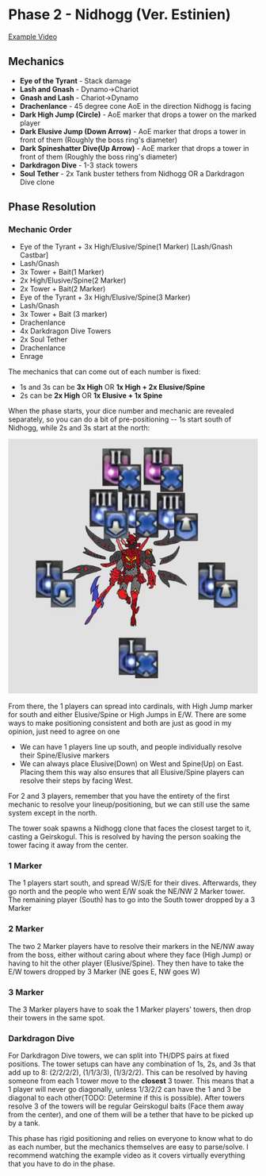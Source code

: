 # Phase 2 - Nidhogg (Ver. Estinien)

[Example Video](https://www.youtube.com/watch?v=JQr73hyralc)

## Mechanics

* **Eye of the Tyrant** - Stack damage
* **Lash and Gnash** - Dynamo->Chariot
* **Gnash and Lash** - Chariot->Dynamo
* **Drachenlance** - 45 degree cone AoE in the direction Nidhogg is facing
* **Dark High Jump (Circle)** - AoE marker that drops a tower on the marked player
* **Dark Elusive Jump (Down Arrow)** - AoE marker that drops a tower in front of them (Roughly the boss ring's diameter)
* **Dark Spineshatter Dive(Up Arrow)** - AoE marker that drops a tower in front of them (Roughly the boss ring's diameter)
* **Darkdragon Dive** - 1-3 stack towers
* **Soul Tether** - 2x Tank buster tethers from Nidhogg OR a Darkdragon Dive clone

## Phase Resolution

### Mechanic Order
* Eye of the Tyrant + 3x High/Elusive/Spine(1 Marker) [Lash/Gnash Castbar]
* Lash/Gnash
* 3x Tower + Bait(1 Marker)
* 2x High/Elusive/Spine(2 Marker)
* 2x Tower + Bait(2 Marker)
* Eye of the Tyrant + 3x High/Elusive/Spine(3 Marker)
* Lash/Gnash
* 3x Tower + Bait (3 marker)
* Drachenlance
* 4x Darkdragon Dive Towers
* 2x Soul Tether
* Drachenlance
* Enrage

The mechanics that can come out of each number is fixed:
* 1s and 3s can be **3x High** OR **1x High + 2x Elusive/Spine**
* 2s can be **2x High** OR **1x Elusive + 1x Spine**

When the phase starts, your dice number and mechanic are revealed separately, so you can do a bit of pre-positioning -- 1s start south of Nidhogg, while 2s and 3s start at the north:

![Starting spots for dice](/img/dice-pos.png)

From there, the 1 players can spread into cardinals, with High Jump marker for south and either Elusive/Spine or High Jumps in E/W. There are some ways to make positioning consistent and both are just as good in my opinion, just need to agree on one

* We can have 1 players line up south, and people individually resolve their Spine/Elusive markers
* We can always place Elusive(Down) on West and Spine(Up) on East. Placing them this way also ensures that all Elusive/Spine players can resolve their steps by facing West.

For 2 and 3 players, remember that you have the entirety of the first mechanic to resolve your lineup/positioning, but we can still use the same system except in the north.

The tower soak spawns a Nidhogg clone that faces the closest target to it, casting a Geirskogul. This is resolved by having the person soaking the tower facing it away from the center.

### 1 Marker
The 1 players start south, and spread W/S/E for their dives. Afterwards, they go north and the people who went E/W soak the NE/NW 2 Marker tower. The remaining player (South) has to go into the South tower dropped by a 3 Marker

### 2 Marker
The two 2 Marker players have to resolve their markers in the NE/NW away from the boss, either without caring about where they face (High Jump) or having to hit the other player (Elusive/Spine). They then have to take the E/W towers dropped by 3 Marker (NE goes E, NW goes W)

### 3 Marker
The 3 Marker players have to soak the 1 Marker players' towers, then drop their towers in the same spot.

### Darkdragon Dive

For Darkdragon Dive towers, we can split into TH/DPS pairs at fixed positions. The tower setups can have any combination of 1s, 2s, and 3s that add up to 8: (2/2/2/2), (1/1/3/3), (1/3/2/2). This can be resolved by having someone from each 1 tower move to the **closest** 3 tower. This means that a 1 player will never go diagonally, unless 1/3/2/2 can have the 1 and 3 be diagonal to each other(TODO: Determine if this is possible). After towers resolve 3 of the towers will be regular Geirskogul baits (Face them away from the center), and one of them will be a tether that have to be picked up by a tank. 

This phase has rigid positioning and relies on everyone to know what to do as each number, but the mechanics themselves are easy to parse/solve. I recommend watching the example video as it covers virtually everything that you have to do in the phase. 